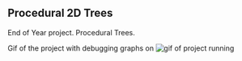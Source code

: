 ## Procedural 2D Trees
End of Year project. Procedural Trees. 

Gif of the project with debugging graphs on 
![gif of project running](http://i.imgur.com/Rr7ALHP.gif)
